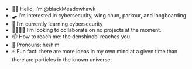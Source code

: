 - 🥷🏿 Hello, I’m @blackMeadowhawk
- 🛹 I’m interested in cybersecurity, wing chun, parkour, and longboarding
- 🔐 I’m currently learning cybersecurity
- 🫱🏿‍🫲🏽 I’m looking to collaborate on no projects at the moment.
- 📫 How to reach me: the denshinobi reaches you.
- 🎩 Pronouns: he/him
- ⚡ Fun fact: there are more ideas in my own mind at a given time than there are particles in the known universe.


